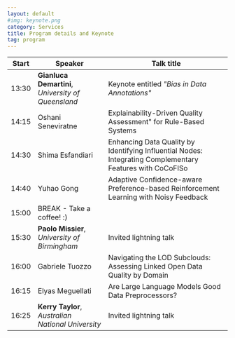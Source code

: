 ```yaml
---
layout: default
#img: keynote.png
category: Services
title: Program details and Keynote
tag: program
---
```

| Start | Speaker | Talk title |
| ----- | ------- | -----------|
| 13:30 | **Gianluca Demartini**, *University of Queensland* | Keynote entitled *"Bias in Data Annotations"*|
| 14:15 | Oshani Seneviratne |	Explainability-Driven Quality Assessment" for Rule-Based Systems |
| 14:30 | Shima Esfandiari	| Enhancing Data Quality by Identifying Influential Nodes: Integrating Complementary Features with CoCoFISo |
| 14:40 | Yuhao Gong |	Adaptive Confidence-aware Preference-based Reinforcement Learning with Noisy Feedback |
| 15:00 | BREAK - Take a coffee! :) |
| 15:30 | **Paolo Missier**, *University of Birmingham* | Invited lightning talk |
| 16:00 | Gabriele Tuozzo	| Navigating the LOD Subclouds: Assessing Linked Open Data Quality by Domain |
| 16:15	| Elyas Meguellati	| Are Large Language Models Good Data Preprocessors?
| 16:25 | **Kerry Taylor**, *Australian National University* | Invited lightning talk |